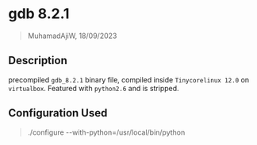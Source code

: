 # gdb 8.2.1
> MuhamadAjiW, 18/09/2023

## Description
precompiled `gdb_8.2.1` binary file, compiled inside `Tinycorelinux 12.0` on `virtualbox`. Featured with `python2.6` and is stripped.

## Configuration Used
> ./configure --with-python=/usr/local/bin/python
